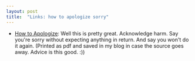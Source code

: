 ```yaml
---
layout: post
title:  "Links: how to apologize sorry"
---
```


* [How to Apologize](https://kottke.org/23/09/how-to-apologize): Well this is pretty great. Acknowledge harm. Say you're sorry without expecting anything in return. And say you won't do it again. (Printed as pdf and saved in my blog in case the source goes away. Advice is this good. :))